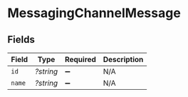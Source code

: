 # MessagingChannelMessage


## Fields

| Field              | Type               | Required           | Description        |
| ------------------ | ------------------ | ------------------ | ------------------ |
| `id`               | *?string*          | :heavy_minus_sign: | N/A                |
| `name`             | *?string*          | :heavy_minus_sign: | N/A                |